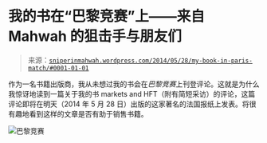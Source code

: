 <!--yml

分类：未分类

日期：2024-05-18 14:21:12

-->

# 我的书在“巴黎竞赛”上——来自 Mahwah 的狙击手与朋友们

> 来源：[`sniperinmahwah.wordpress.com/2014/05/28/my-book-in-paris-match/#0001-01-01`](https://sniperinmahwah.wordpress.com/2014/05/28/my-book-in-paris-match/#0001-01-01)

作为一名书籍出版商，我从未想过我的书会在*巴黎竞赛*上刊登评论。这就是为什么我惊讶地读到一篇关于我的书 markets and HFT（附有简短采访）的评论，这篇评论即将在明天（2014 年 5 月 28 日）出版的这家著名的法国报纸上发表。将很有趣地看到这样的文章是否有助于销售书籍。

![巴黎竞赛](https://sniperinmahwah.wordpress.com/wp-content/uploads/2014/05/pm1.jpg)
